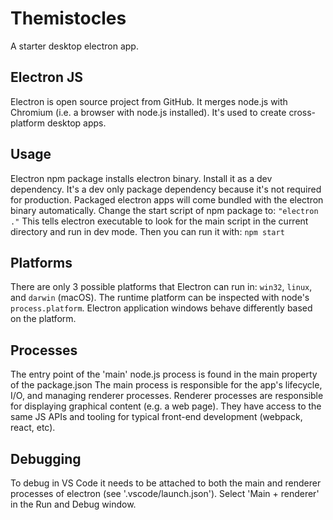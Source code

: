 # Themistocles
A starter desktop electron app.

## Electron JS
Electron is open source project from GitHub.
It merges node.js with Chromium (i.e. a browser with node.js installed).
It's used to create cross-platform desktop apps.

## Usage
Electron npm package installs electron binary.
Install it as a dev dependency. 
It's a dev only package dependency because it's not required for production.
Packaged electron apps will come bundled with the electron binary automatically.
Change the start script of npm package to: `"electron ."`
This tells electron executable to look for the main script in the current directory and run in dev mode.
Then you can run it with: `npm start`

## Platforms
There are only 3 possible platforms that Electron can run in: `win32`, `linux`, and `darwin` (macOS).
The runtime platform can be inspected with node's `process.platform`.
Electron application windows behave differently based on the platform.

## Processes
The entry point of the 'main' node.js process is found in the main property of the package.json
The main process is responsible for the app's lifecycle, I/O, and managing renderer processes.
Renderer processes are responsible for displaying graphical content (e.g. a web page).
They have access to the same JS APIs and tooling for typical front-end development (webpack, react, etc).

## Debugging
To debug in VS Code it needs to be attached to both the main and renderer processes of electron (see '.vscode/launch.json').
Select 'Main + renderer' in the Run and Debug window.